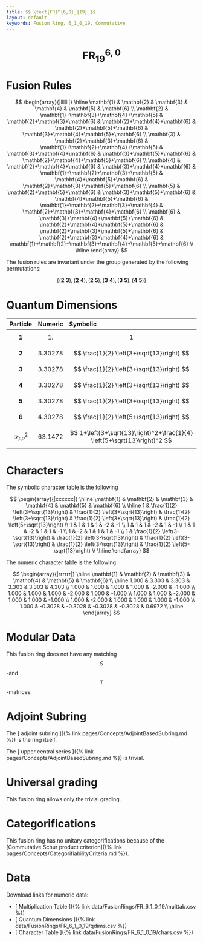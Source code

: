 ```yaml
---
title: $$ \text{FR}^{6,0}_{19} $$
layout: default
keywords: Fusion Ring, 6_1_0_19, Commutative
---
```

# $$ \text{FR}^{6,0}_{19} $$


# Fusion Rules

$$
\begin{array}{|llllll|}
\hline
 \mathbf{1} & \mathbf{2} & \mathbf{3} & \mathbf{4} & \mathbf{5} & \mathbf{6} \\
 \mathbf{2} & \mathbf{1}+\mathbf{3}+\mathbf{4}+\mathbf{5} & \mathbf{2}+\mathbf{3}+\mathbf{6} & \mathbf{2}+\mathbf{4}+\mathbf{6} & \mathbf{2}+\mathbf{5}+\mathbf{6} & \mathbf{3}+\mathbf{4}+\mathbf{5}+\mathbf{6} \\
 \mathbf{3} & \mathbf{2}+\mathbf{3}+\mathbf{6} & \mathbf{1}+\mathbf{2}+\mathbf{4}+\mathbf{5} & \mathbf{3}+\mathbf{4}+\mathbf{6} & \mathbf{3}+\mathbf{5}+\mathbf{6} & \mathbf{2}+\mathbf{4}+\mathbf{5}+\mathbf{6} \\
 \mathbf{4} & \mathbf{2}+\mathbf{4}+\mathbf{6} & \mathbf{3}+\mathbf{4}+\mathbf{6} & \mathbf{1}+\mathbf{2}+\mathbf{3}+\mathbf{5} & \mathbf{4}+\mathbf{5}+\mathbf{6} & \mathbf{2}+\mathbf{3}+\mathbf{5}+\mathbf{6} \\
 \mathbf{5} & \mathbf{2}+\mathbf{5}+\mathbf{6} & \mathbf{3}+\mathbf{5}+\mathbf{6} & \mathbf{4}+\mathbf{5}+\mathbf{6} & \mathbf{1}+\mathbf{2}+\mathbf{3}+\mathbf{4} & \mathbf{2}+\mathbf{3}+\mathbf{4}+\mathbf{6} \\
 \mathbf{6} & \mathbf{3}+\mathbf{4}+\mathbf{5}+\mathbf{6} & \mathbf{2}+\mathbf{4}+\mathbf{5}+\mathbf{6} & \mathbf{2}+\mathbf{3}+\mathbf{5}+\mathbf{6} & \mathbf{2}+\mathbf{3}+\mathbf{4}+\mathbf{6} & \mathbf{1}+\mathbf{2}+\mathbf{3}+\mathbf{4}+\mathbf{5}+\mathbf{6} \\
\hline
\end{array}
$$


The fusion rules are invariant under the group generated by the following permutations:

$$ \{(\mathbf{2} \  \mathbf{3}), (\mathbf{2} \  \mathbf{4}), (\mathbf{2} \  \mathbf{5}), (\mathbf{3} \  \mathbf{4}), (\mathbf{3} \  \mathbf{5}), (\mathbf{4} \  \mathbf{5})\} $$

# Quantum Dimensions

| Particle | Numeric | Symbolic |
| :------ | :------ | :------ |
| $$ \mathbf{1} $$ | $$ 1. $$ | $$ 1 $$ |
| $$ \mathbf{2} $$ | $$ 3.30278 $$ | $$ \frac{1}{2} \left(3+\sqrt{13}\right) $$ |
| $$ \mathbf{3} $$ | $$ 3.30278 $$ | $$ \frac{1}{2} \left(3+\sqrt{13}\right) $$ |
| $$ \mathbf{4} $$ | $$ 3.30278 $$ | $$ \frac{1}{2} \left(3+\sqrt{13}\right) $$ |
| $$ \mathbf{5} $$ | $$ 3.30278 $$ | $$ \frac{1}{2} \left(3+\sqrt{13}\right) $$ |
| $$ \mathbf{6} $$ | $$ 4.30278 $$ | $$ \frac{1}{2} \left(5+\sqrt{13}\right) $$ |
| $$ \mathcal{D}_{FP}^2 $$ | $$ 63.1472 $$ | $$ 1+\left(3+\sqrt{13}\right)^2+\frac{1}{4} \left(5+\sqrt{13}\right)^2 $$ |

# Characters

The symbolic character table is the following

$$
\begin{array}{|cccccc|}
\hline
 \mathbf{1} & \mathbf{2} & \mathbf{3} & \mathbf{4} & \mathbf{5} & \mathbf{6} \\
\hline
 1 & \frac{1}{2} \left(3+\sqrt{13}\right) & \frac{1}{2} \left(3+\sqrt{13}\right) & \frac{1}{2} \left(3+\sqrt{13}\right) & \frac{1}{2} \left(3+\sqrt{13}\right) & \frac{1}{2} \left(5+\sqrt{13}\right) \\
 1 & 1 & 1 & 1 & -2 & -1 \\
 1 & 1 & 1 & -2 & 1 & -1 \\
 1 & 1 & -2 & 1 & 1 & -1 \\
 1 & -2 & 1 & 1 & 1 & -1 \\
 1 & \frac{1}{2} \left(3-\sqrt{13}\right) & \frac{1}{2} \left(3-\sqrt{13}\right) & \frac{1}{2} \left(3-\sqrt{13}\right) & \frac{1}{2} \left(3-\sqrt{13}\right) & \frac{1}{2} \left(5-\sqrt{13}\right) \\
\hline
\end{array}
$$

The numeric character table is the following

$$
\begin{array}{|rrrrrr|}
\hline
 \mathbf{1} & \mathbf{2} & \mathbf{3} & \mathbf{4} & \mathbf{5} & \mathbf{6} \\
\hline
 1.000 & 3.303 & 3.303 & 3.303 & 3.303 & 4.303 \\
 1.000 & 1.000 & 1.000 & 1.000 & -2.000 & -1.000 \\
 1.000 & 1.000 & 1.000 & -2.000 & 1.000 & -1.000 \\
 1.000 & 1.000 & -2.000 & 1.000 & 1.000 & -1.000 \\
 1.000 & -2.000 & 1.000 & 1.000 & 1.000 & -1.000 \\
 1.000 & -0.3028 & -0.3028 & -0.3028 & -0.3028 & 0.6972 \\
\hline
\end{array}
$$

# Modular Data

This fusion ring does not have any matching $$ S $$-and $$ T $$-matrices.

# Adjoint Subring

The [ adjoint subring ]({% link pages/Concepts/AdjointBasedSubring.md %}) is the ring itself.

The [ upper central series ]({% link pages/Concepts/AdjointBasedSubring.md %}) is trivial.

# Universal grading

This fusion ring allows only the trivial grading.

# Categorifications

This fusion ring has no unitary categorifications because of the [Commutative Schur product criterion]({% link pages/Concepts/CategorifiabilityCriteria.md %}).

# Data

Download links for numeric data:

* [ Multiplication Table ]({% link data/FusionRings/FR_6_1_0_19/multtab.csv %})
* [ Quantum Dimensions ]({% link data/FusionRings/FR_6_1_0_19/qdims.csv %})
* [ Character Table ]({% link data/FusionRings/FR_6_1_0_19/chars.csv %})
